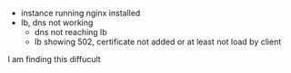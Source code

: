 * instance running nginx installed
* lb, dns not working
    * dns not reaching lb
    * lb showing 502, certificate not added or at least not load by client

I am finding this diffucult